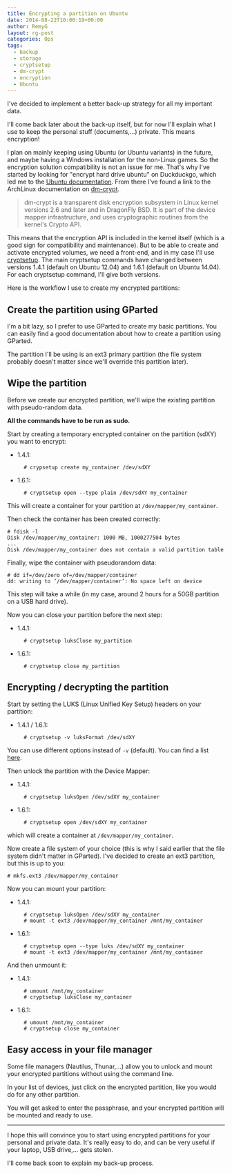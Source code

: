 ```yaml
---
title: Encrypting a partition on Ubuntu
date: 2014-08-22T10:00:19+00:00
author: RemyG
layout: rg-post
categories: Ops
tags:
  - backup
  - storage
  - cryptsetup
  - dm-crypt
  - encryption
  - Ubuntu
---
```


I've decided to implement a better back-up strategy for all my important data.

I'll come back later about the back-up itself, but for now I'll explain what I use to keep the personal stuff (documents,...) private. This means encryption!

<!--more-->

I plan on mainly keeping using Ubuntu (or Ubuntu variants) in the future, and maybe having a Windows installation for the non-Linux games. So the encryption solution compatibility is not an issue for me. That's why I've started by looking for "encrypt hard drive ubuntu" on Duckduckgo, which led me to the [Ubuntu documentation][1]. From there I've found a link to the ArchLinux documentation on [dm-crypt][2].

> dm-crypt is a transparent disk encryption subsystem in Linux kernel versions 2.6 and later and in DragonFly BSD. It is part of the device mapper infrastructure, and uses cryptographic routines from the kernel's Crypto API.

This means that the encryption API is included in the kernel itself (which is a good sign for compatibility and maintenance). But to be able to create and activate encrypted volumes, we need a front-end, and in my case I'll use [cryptsetup][3]. The main cryptsetup commands have changed between versions 1.4.1 (default on Ubuntu 12.04) and 1.6.1 (default on Ubuntu 14.04). For each cryptsetup command, I'll give both versions.

Here is the workflow I use to create my encrypted partitions:

## Create the partition using GParted

I'm a bit lazy, so I prefer to use GParted to create my basic partitions. You can easily find a good documentation about how to create a partition using GParted.

The partition I'll be using is an ext3 primary partition (the file system probably doesn't matter since we'll override this partition later).

## Wipe the partition

Before we create our encrypted partition, we'll wipe the existing partition with pseudo-random data.

**All the commands have to be run as sudo.**

Start by creating a temporary encrypted container on the partition (sdXY) you want to encrypt:

* 1.4.1:

        # crypsetup create my_container /dev/sdXY

* 1.6.1:

        # cryptsetup open --type plain /dev/sdXY my_container

This will create a container for your partition at `/dev/mapper/my_container`.

Then check the container has been created correctly:

    # fdisk -l
    Disk /dev/mapper/my_container: 1000 MB, 1000277504 bytes
    ...
    Disk /dev/mapper/my_container does not contain a valid partition table

Finally, wipe the container with pseudorandom data:

    # dd if=/dev/zero of=/dev/mapper/container
    dd: writing to ‘/dev/mapper/container’: No space left on device

This step will take a while (in my case, around 2 hours for a 50GB partition on a USB hard drive).

Now you can close your partition before the next step:

* 1.4.1:

        # cryptsetup luksClose my_partition

* 1.6.1:

        # cryptsetup close my_partition

## Encrypting / decrypting the partition

Start by setting the LUKS (Linux Unified Key Setup) headers on your partition:

* 1.4.1 / 1.6.1:

        # cryptsetup -v luksFormat /dev/sdXY

You can use different options instead of `-v` (default). You can find a list [here][4].

Then unlock the partition with the Device Mapper:

* 1.4.1:

        # cryptsetup luksOpen /dev/sdXY my_container

* 1.6.1:

        # cryptsetup open /dev/sdXY my_container

which will create a container at `/dev/mapper/my_container`.

Now create a file system of your choice (this is why I said earlier that the file system didn't matter in GParted). I've decided to create an ext3 partition, but this is up to you:

    # mkfs.ext3 /dev/mapper/my_container

Now you can mount your partition:

* 1.4.1:

        # cryptsetup luksOpen /dev/sdXY my_container
        # mount -t ext3 /dev/mapper/my_container /mnt/my_container

* 1.6.1:

        # cryptsetup open --type luks /dev/sdXY my_container
        # mount -t ext3 /dev/mapper/my_container /mnt/my_container

And then unmount it:

* 1.4.1:

        # umount /mnt/my_container
        # cryptsetup luksClose my_container

* 1.6.1:

        # umount /mnt/my_container
        # cryptsetup close my_container

## Easy access in your file manager

Some file managers (Nautilus, Thunar,...) allow you to unlock and mount your encrypted partitions without using the command line.

In your list of devices, just click on the encrypted partition, like you would do for any other partition.

You will get asked to enter the passphrase, and your encrypted partition will be mounted and ready to use.

***

I hope this will convince you to start using encrypted partitions for your personal and private data. It's really easy to do, and can be very useful if your laptop, USB drive,... gets stolen.

I'll come back soon to explain my back-up process.

[1]: https://help.ubuntu.com/community/EncryptedFilesystems "EncryptedFilesystems - Community Help Wiki"
[2]: https://wiki.archlinux.org/index.php/Dm-crypt "dm-crypt - ArchWiki"
[3]: https://code.google.com/p/cryptsetup/ "cryptsetup - Setup virtual encryption devices under dm-crypt Linux - Google Project Hosting"
[4]: https://wiki.archlinux.org/index.php/Dm-crypt/Device_encryption#Encryption_options_for_LUKS_mode "dm-crypt/Device encryption - Encryption options for LUKS mode - ArchWiki"
